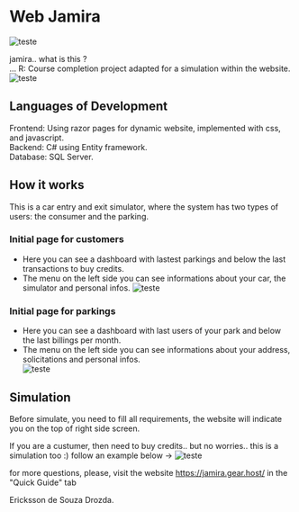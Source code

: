 # Web Jamira

![teste](https://user-images.githubusercontent.com/53230835/83946804-71ff5980-a7e9-11ea-9255-9eb21581ec96.jpg)

jamira.. what is this ?  
... R: Course completion project adapted for a simulation within the website.
![teste](https://user-images.githubusercontent.com/53230835/83946607-53e52980-a7e8-11ea-865f-755dc0fe1402.jpg)

## Languages of Development

Frontend: Using razor pages for dynamic website, implemented with css, and javascript.  
Backend: C# using Entity framework.  
Database: SQL Server.

## How it works
This is a car entry and exit simulator, where the system has two types of users: the consumer and the parking.

### Initial page for customers
- Here you can see a dashboard with lastest parkings and below the last transactions to buy credits.  
- The menu on the left side you can see informations about your car, the simulator and personal infos. 
![teste](https://user-images.githubusercontent.com/53230835/83946838-ab37c980-a7e9-11ea-845b-1a17b12f0a7a.jpg)

### Initial page for parkings
- Here you can see a dashboard with last users of your park and below the last billings per month.  
- The menu on the left side you can see informations about your address, solicitations and personal infos.    
![teste](https://user-images.githubusercontent.com/53230835/83946894-0e296080-a7ea-11ea-915a-1751529640d0.jpg)


## Simulation
Before simulate, you need to fill all requirements, the website will indicate you on the top of right side screen.  

If you are a custumer, then need to buy credits.. but no worries.. this is a simulation too :)  follow an example below ->
![teste](https://user-images.githubusercontent.com/53230835/83947197-fa7ef980-a7eb-11ea-9793-ff839c240208.jpg)



for more questions, please, visit the website https://jamira.gear.host/ in the "Quick Guide" tab


Ericksson de Souza Drozda.
